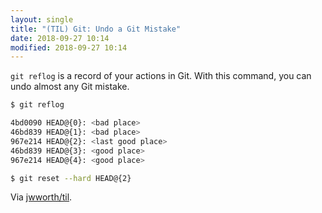 ```yaml
---
layout: single
title: "(TIL) Git: Undo a Git Mistake"
date: 2018-09-27 10:14
modified: 2018-09-27 10:14
---
```


`git reflog` is a record of your actions in Git. With this command,
you can undo almost any Git mistake.

```bash
$ git reflog

4bd0090 HEAD@{0}: <bad place>
46bd839 HEAD@{1}: <bad place>
967e214 HEAD@{2}: <last good place>
46bd839 HEAD@{3}: <good place>
967e214 HEAD@{4}: <good place>

$ git reset --hard HEAD@{2}
```

Via [jwworth/til](https://github.com/jwworth/til).
